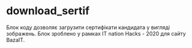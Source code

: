 # download_sertif
Блок коду дозволяє загрузити сертифікати кандидата у вигляді зображень.
Блок зроблено у рамках IT nation Hacks - 2020 для сайту BazaIT.
